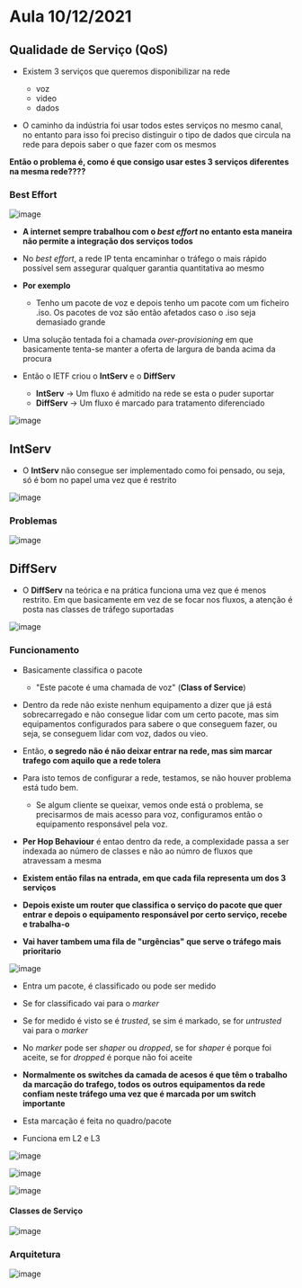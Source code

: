 # Aula 10/12/2021

## Qualidade de Serviço (QoS)

- Existem 3 serviços que queremos disponibilizar na rede
  - voz
  - video
  - dados

- O caminho da indústria foi usar todos estes serviços no mesmo canal, no entanto para isso foi preciso distinguir o tipo de dados que circula na rede para depois saber o que fazer com os mesmos

**Então o problema é, como é que consigo usar estes 3 serviços diferentes na mesma rede????**

### Best Effort

![image](https://user-images.githubusercontent.com/12052283/146089403-2ce4ad26-7f51-4c3c-974f-b5dfb62bc916.png)

- **A internet sempre trabalhou com o *best effort* no entanto esta maneira não permite a integração dos serviços todos**
- No *best effort*, a rede IP tenta encaminhar o tráfego o mais rápido possível sem assegurar qualquer garantia quantitativa ao mesmo
- **Por exemplo**
  - Tenho um pacote de voz e depois tenho um pacote com um ficheiro .iso. Os pacotes de voz são então afetados caso o .iso seja demasiado grande

- Uma solução tentada foi a chamada *over-provisioning* em que basicamente tenta-se manter a oferta de largura de banda acima da procura

- Então o IETF criou o **IntServ** e o **DiffServ**
  - **IntServ** -> Um fluxo é admitido na rede se esta o puder suportar
  - **DiffServ** -> Um fluxo é marcado para tratamento diferenciado


![image](https://user-images.githubusercontent.com/12052283/146088409-a439fd85-d3de-4a74-b5c6-21f259e3fede.png)


## IntServ

- O **IntServ** não consegue ser implementado como foi pensado, ou seja, só é bom no papel uma vez que é restrito


![image](https://user-images.githubusercontent.com/12052283/146089634-ec11feae-e2f1-4f2c-b133-1528152d24b5.png)

### Problemas

![image](https://user-images.githubusercontent.com/12052283/146089797-6197487e-cdc2-4ed3-addd-0a848fef6421.png)


## DiffServ

- O **DiffServ** na teórica e na prática funciona uma vez que é menos restrito. Em que basicamente em vez de se focar nos fluxos, a atenção é posta nas classes de tráfego suportadas

![image](https://user-images.githubusercontent.com/12052283/146090090-379f2ddb-6100-4d8e-aec3-9281768813ea.png)

### Funcionamento

- Basicamente classifica o pacote
  - "Este pacote é uma chamada de voz" (**Class of Service**)
  
- Dentro da rede não existe nenhum equipamento a dizer que já está sobrecarregado e não consegue lidar com um certo pacote, mas sim equipamentos configurados para sabere o que conseguem fazer, ou seja, se conseguem lidar com voz, dados ou vieo.

- Então, **o segredo não é não deixar entrar na rede, mas sim marcar trafego com aquilo que a rede tolera**
- Para isto temos de configurar a rede, testamos, se não houver problema está tudo bem. 
  - Se algum cliente se queixar, vemos onde está o problema, se precisarmos de mais acesso para voz, configuramos então o equipamento responsável pela voz.

- **Per Hop Behaviour** é entao dentro da rede, a complexidade passa a ser indexada ao número de classes e não ao númro de fluxos que atravessam a mesma

- **Existem então filas na entrada, em que cada fila representa um dos 3 serviços**
- **Depois existe um router que classifica o serviço do pacote que quer entrar e depois o equipamento responsável por certo serviço, recebe e trabalha-o**
- **Vai haver tambem uma fila de "urgências" que serve o tráfego mais prioritario**

![image](https://user-images.githubusercontent.com/12052283/146094753-ab2c2559-1edf-4f6a-b437-6c53005892cf.png)

- Entra um pacote, é classificado ou pode ser medido
- Se for classificado vai para o *marker*
- Se for medido é visto se é *trusted*, se sim é markado, se for *untrusted*  vai para o *marker*
- No *marker* pode ser *shaper* ou *dropped*, se for *shaper* é porque foi aceite, se for *dropped* é porque não foi aceite

- **Normalmente os switches da camada de acesos é que têm o trabalho da marcação do trafego, todos os outros equipamentos da rede confiam neste tráfego uma vez que é marcada por um switch importante**
- Esta marcação é feita no quadro/pacote
- Funciona em L2 e L3

![image](https://user-images.githubusercontent.com/12052283/146091380-6da8e761-d972-4114-a409-7ffbd822dea8.png)

![image](https://user-images.githubusercontent.com/12052283/146092281-df6bf49d-d369-422f-b930-67c02279994c.png)

![image](https://user-images.githubusercontent.com/12052283/146092329-4b412985-be98-4d59-b2aa-dfed51f2a2f8.png)


#### Classes de Serviço

![image](https://user-images.githubusercontent.com/12052283/146091807-25704855-0411-4213-a8d3-ebfe23388b07.png)



### Arquitetura

![image](https://user-images.githubusercontent.com/12052283/146090390-e4fe7289-cf12-4565-9ee1-77f89eb090da.png)

